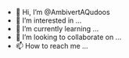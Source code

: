 - 👋 Hi, I’m @AmbivertAQudoos
- 👀 I’m interested in ...
- 🌱 I’m currently learning ...
- 💞️ I’m looking to collaborate on ...
- 📫 How to reach me ...

<!---
AmbivertAQudoos/AmbivertAQudoos is a ✨ special ✨ repository because its `README.md` (this file) appears on your GitHub profile.
You can click the Preview link to take a look at your changes.
--->
